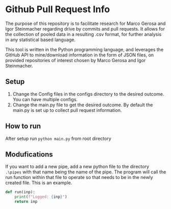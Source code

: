 # Github Pull Request Info
The purpose of this repository is to facilitate research for Marco Gerosa and Igor Steinmacher regarding drive by commits and pull requests. It allows for the collection of pooled data in a resulting .csv format, for further analysis in any statistical based language.

This tool is written in the Python programming language, and leverages the GitHub API to mine/download information in the form of JSON files, on provided repositories of interest chosen by Marco Gerosa and Igor Steinmacher.


## Setup
1. Change the Config files in the configs directory to the desired outcome. You can have multiple configs.
2. Change the main.py file to get the desired outcome. By default the main.py is set up to collect pull request information.

## How to run
After setup run `python main.py` from root directory

## Modufications
If you want to add a new pipe, add a new python file to the directory `.\pipes` with that name being the name of the pipe. The program will call the run function within that file to operate so that needs to be in the newly created file. This is an example.
 
``` python
def run(inp):
    print(f"Logged: {inp}")
    return inp
```